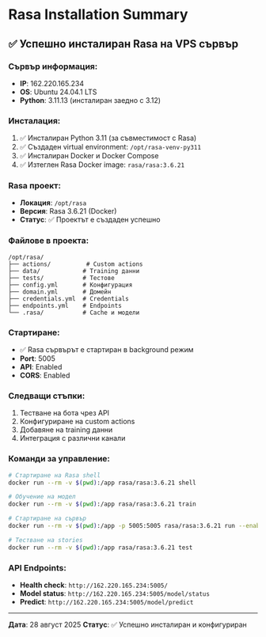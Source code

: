 # Rasa Installation Summary

## ✅ Успешно инсталиран Rasa на VPS сървър

### Сървър информация:
- **IP**: 162.220.165.234
- **OS**: Ubuntu 24.04.1 LTS
- **Python**: 3.11.13 (инсталиран заедно с 3.12)

### Инсталация:
1. ✅ Инсталиран Python 3.11 (за съвместимост с Rasa)
2. ✅ Създаден virtual environment: `/opt/rasa-venv-py311`
3. ✅ Инсталиран Docker и Docker Compose
4. ✅ Изтеглен Rasa Docker image: `rasa/rasa:3.6.21`

### Rasa проект:
- **Локация**: `/opt/rasa`
- **Версия**: Rasa 3.6.21 (Docker)
- **Статус**: ✅ Проектът е създаден успешно

### Файлове в проекта:
```
/opt/rasa/
├── actions/          # Custom actions
├── data/            # Training данни
├── tests/           # Тестове
├── config.yml       # Конфигурация
├── domain.yml       # Домейн
├── credentials.yml  # Credentials
├── endpoints.yml    # Endpoints
└── .rasa/           # Cache и модели
```

### Стартиране:
- ✅ Rasa сървърът е стартиран в background режим
- **Port**: 5005
- **API**: Enabled
- **CORS**: Enabled

### Следващи стъпки:
1. Тестване на бота чрез API
2. Конфигуриране на custom actions
3. Добавяне на training данни
4. Интеграция с различни канали

### Команди за управление:
```bash
# Стартиране на Rasa shell
docker run --rm -v $(pwd):/app rasa/rasa:3.6.21 shell

# Обучение на модел
docker run --rm -v $(pwd):/app rasa/rasa:3.6.21 train

# Стартиране на сървър
docker run --rm -v $(pwd):/app -p 5005:5005 rasa/rasa:3.6.21 run --enable-api

# Тестване на stories
docker run --rm -v $(pwd):/app rasa/rasa:3.6.21 test
```

### API Endpoints:
- **Health check**: `http://162.220.165.234:5005/`
- **Model status**: `http://162.220.165.234:5005/model/status`
- **Predict**: `http://162.220.165.234:5005/model/predict`

---
**Дата**: 28 август 2025
**Статус**: ✅ Успешно инсталиран и конфигуриран
